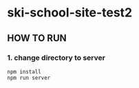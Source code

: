 # ski-school-site-test2

## HOW TO RUN

### 1. change directory to server
    npm install  
    npm run server
